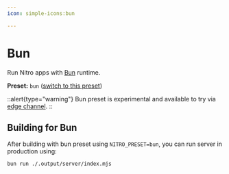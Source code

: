 ```yaml
---
icon: simple-icons:bun

---
```


# Bun

Run Nitro apps with [Bun](https://bun.sh/) runtime.

**Preset:** `bun` ([switch to this preset](/deploy/#changing-the-deployment-preset))

::alert{type="warning"}
Bun preset is experimental and available to try via [edge channel](/guide/getting-started#edge-release-channel).
::

## Building for Bun

After building with bun preset using `NITRO_PRESET=bun`, you can run server in production using:

```bash
bun run ./.output/server/index.mjs
```
